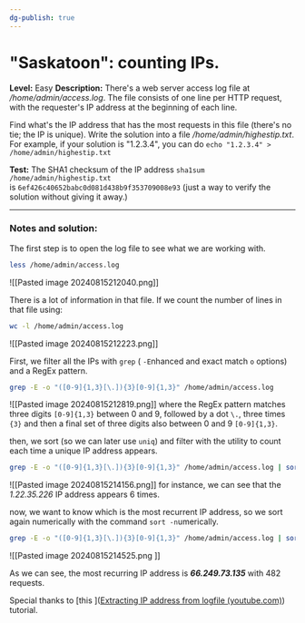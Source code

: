 ```yaml
---
dg-publish: true
---
```


# "Saskatoon": counting IPs.
**Level:** Easy
**Description:** There's a web server access log file at 
_/home/admin/access.log_. The file consists of one line per HTTP request, with the requester's IP address at the beginning of each line.  
  
Find what's the IP address that has the most requests in this file (there's no tie; the IP is unique). Write the solution into a file _/home/admin/highestip.txt_. For example, if your solution is "1.2.3.4", you can do `echo "1.2.3.4" > /home/admin/highestip.txt`

**Test:** The SHA1 checksum of the IP address `sha1sum /home/admin/highestip.txt` is `6ef426c40652babc0d081d438b9f353709008e93` (just a way to verify the solution without giving it away.)

---
### Notes and solution:
The first step is to open the log file to see what we are working with.

```bash
less /home/admin/access.log
```
![[Pasted image 20240815212040.png]]

There is a lot of information in that file.  If we count the number of lines in that file using:

```bash
wc -l /home/admin/access.log
```
![[Pasted image 20240815212223.png]]

First, we filter all the IPs with `grep` ( `-E`nhanced and exact match `o` options) and a RegEx pattern.

```bash
grep -E -o "([0-9]{1,3}[\.]){3}[0-9]{1,3}" /home/admin/access.log
```
![[Pasted image 20240815212819.png]]
where the RegEx pattern matches three digits `[0-9]{1,3}` between 0 and 9, followed by a dot `\.`, three times `{3}` and then a final set of three digits also between 0 and 9 `[0-9]{1,3}`.

then, we sort (so we can later use `uniq`) and filter with the utility to count each time a unique IP address appears.

```bash 
grep -E -o "([0-9]{1,3}[\.]){3}[0-9]{1,3}" /home/admin/access.log | sort | uniq
```
![[Pasted image 20240815214156.png]]
for instance, we can see that the _1.22.35.226_ IP address appears 6 times.

now, we want to know which is the most recurrent IP address, so we sort again numerically with the command `sort -n`umerically.

```bash 
grep -E -o "([0-9]{1,3}[\.]){3}[0-9]{1,3}" /home/admin/access.log | sort | uniq -c | sort -n`
```
![[Pasted image 20240815214525.png ]]

As we can see, the most recurring IP address is ___66.249.73.135___ with 482 requests.

Special thanks to [this ]([Extracting IP address from logfile (youtube.com)](https://www.youtube.com/watch?v=WDjbMucvEmk)) tutorial.

